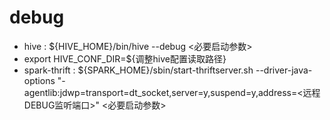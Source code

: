 # debug
* hive : ${HIVE_HOME}/bin/hive --debug <必要启动参数>
* export HIVE_CONF_DIR=${调整hive配置读取路径}
* spark-thrift : ${SPARK_HOME}/sbin/start-thriftserver.sh --driver-java-options "-agentlib:jdwp=transport=dt_socket,server=y,suspend=y,address=<远程DEBUG监听端口>" <必要启动参数>
